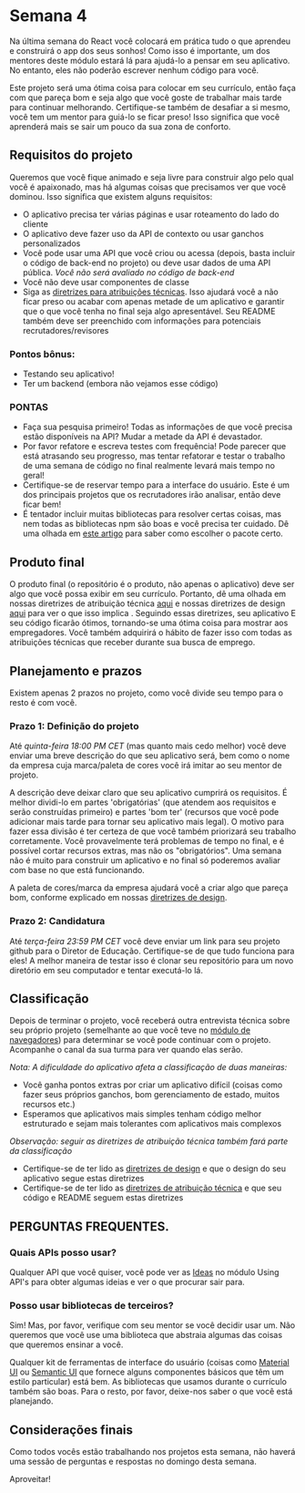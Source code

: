 # Semana 4

Na última semana do React você colocará em prática tudo o que aprendeu e construirá o app dos seus sonhos! Como isso é importante, um dos mentores deste módulo estará lá para ajudá-lo a pensar em seu aplicativo. No entanto, eles não poderão escrever nenhum código para você.

Este projeto será uma ótima coisa para colocar em seu currículo, então faça com que pareça bom e seja algo que você goste de trabalhar mais tarde para continuar melhorando. Certifique-se também de desafiar a si mesmo, você tem um mentor para guiá-lo se ficar preso! Isso significa que você aprenderá mais se sair um pouco da sua zona de conforto.

## Requisitos do projeto

Queremos que você fique animado e seja livre para construir algo pelo qual você é apaixonado, mas há algumas coisas que precisamos ver que você dominou. Isso significa que existem alguns requisitos:

- O aplicativo precisa ter várias páginas e usar roteamento do lado do cliente
- O aplicativo deve fazer uso da API de contexto ou usar ganchos personalizados
- Você pode usar uma API que você criou ou acessa (depois, basta incluir o código de back-end no projeto) ou deve usar dados de uma API pública. _Você não será avaliado no código de back-end_
- Você não deve usar componentes de classe
- Siga as [diretrizes para atribuições técnicas](https://github.com/HackYourFuture/ta_guidelines). Isso ajudará você a não ficar preso ou acabar com apenas metade de um aplicativo e garantir que o que você tenha no final seja algo apresentável. Seu README também deve ser preenchido com informações para potenciais recrutadores/revisores

### Pontos bônus:
- Testando seu aplicativo!
- Ter um backend (embora não vejamos esse código)

### PONTAS

- Faça sua pesquisa primeiro! Todas as informações de que você precisa estão disponíveis na API? Mudar a metade da API é devastador.
- Por favor refatore e escreva testes com frequência! Pode parecer que está atrasando seu progresso, mas tentar refatorar e testar o trabalho de uma semana de código no final realmente levará mais tempo no geral!
- Certifique-se de reservar tempo para a interface do usuário. Este é um dos principais projetos que os recrutadores irão analisar, então deve ficar bem!
- É tentador incluir muitas bibliotecas para resolver certas coisas, mas nem todas as bibliotecas npm são boas e você precisa ter cuidado. Dê uma olhada em [este artigo](https://betterprogramming.pub/how-to-choose-the-right-npm-package-for-your-project-c3d1cc25285e) para saber como escolher o pacote certo.

## Produto final

O produto final (o repositório é o produto, não apenas o aplicativo) deve ser algo que você possa exibir em seu currículo. Portanto, dê uma olhada em nossas diretrizes de atribuição técnica [aqui](https://github.com/HackYourFuture/ta_guidelines) e nossas diretrizes de design [aqui](https://github.com/HackYourFuture/design_guidelines) para ver o que isso implica . Seguindo essas diretrizes, seu aplicativo E seu código ficarão ótimos, tornando-se uma ótima coisa para mostrar aos empregadores. Você também adquirirá o hábito de fazer isso com todas as atribuições técnicas que receber durante sua busca de emprego.

## Planejamento e prazos

Existem apenas 2 prazos no projeto, como você divide seu tempo para o resto é com você.

### Prazo 1: Definição do projeto

Até _quinta-feira 18:00 PM CET_ (mas quanto mais cedo melhor) você deve enviar uma breve descrição do que seu aplicativo será, bem como o nome da empresa cuja marca/paleta de cores você irá imitar ao seu mentor de projeto.

A descrição deve deixar claro que seu aplicativo cumprirá os requisitos. É melhor dividi-lo em partes 'obrigatórias' (que atendem aos requisitos e serão construídas primeiro) e partes 'bom ter' (recursos que você pode adicionar mais tarde para tornar seu aplicativo mais legal). O motivo para fazer essa divisão é ter certeza de que você também priorizará seu trabalho corretamente. Você provavelmente terá problemas de tempo no final, e é possível cortar recursos extras, mas não os "obrigatórios". Uma semana não é muito para construir um aplicativo e no final só poderemos avaliar com base no que está funcionando.

A paleta de cores/marca da empresa ajudará você a criar algo que pareça bom, conforme explicado em nossas [diretrizes de design](https://github.com/HackYourFuture/design_guidelines).

### Prazo 2: Candidatura

Até _terça-feira 23:59 PM CET_ você deve enviar um link para seu projeto github para o Diretor de Educação. Certifique-se de que tudo funciona para eles! A melhor maneira de testar isso é clonar seu repositório para um novo diretório em seu computador e tentar executá-lo lá.

## Classificação

Depois de terminar o projeto, você receberá outra entrevista técnica sobre seu próprio projeto (semelhante ao que você teve no [módulo de navegadores](https://github.com/HackYourFuture/Browsers/blob/main/PROJECT.md#the-interview )) para determinar se você pode continuar com o projeto. Acompanhe o canal da sua turma para ver quando elas serão.

_Nota: A dificuldade do aplicativo afeta a classificação de duas maneiras:_

- Você ganha pontos extras por criar um aplicativo difícil (coisas como fazer seus próprios ganchos, bom gerenciamento de estado, muitos recursos etc.)
- Esperamos que aplicativos mais simples tenham código melhor estruturado e sejam mais tolerantes com aplicativos mais complexos

_Observação: seguir as diretrizes de atribuição técnica também fará parte da classificação_

- Certifique-se de ter lido as [diretrizes de design](https://github.com/HackYourFuture/design_guidelines) e que o design do seu aplicativo segue estas diretrizes
- Certifique-se de ter lido as [diretrizes de atribuição técnica](https://github.com/HackYourFuture/ta_guidelines) e que seu código e README seguem estas diretrizes

## PERGUNTAS FREQUENTES.

### Quais APIs posso usar?

Qualquer API que você quiser, você pode ver as [Ideas](https://github.com/HackYourFuture/UsingAPIs/blob/main/Week3/README.md) no módulo Using API's para obter algumas ideias e ver o que procurar sair para.

### Posso usar bibliotecas de terceiros?

Sim! Mas, por favor, verifique com seu mentor se você decidir usar um. Não queremos que você use uma biblioteca que abstraia algumas das coisas que queremos ensinar a você.

Qualquer kit de ferramentas de interface do usuário (coisas como [Material UI](https://material-ui.com/) ou [Semantic UI](https://react.semantic-ui.com/) que fornece alguns componentes básicos que têm um estilo particular) está bem. As bibliotecas que usamos durante o currículo também são boas. Para o resto, por favor, deixe-nos saber o que você está planejando.

## Considerações finais
Como todos vocês estão trabalhando nos projetos esta semana, não haverá uma sessão de perguntas e respostas no domingo desta semana.

Aproveitar!
